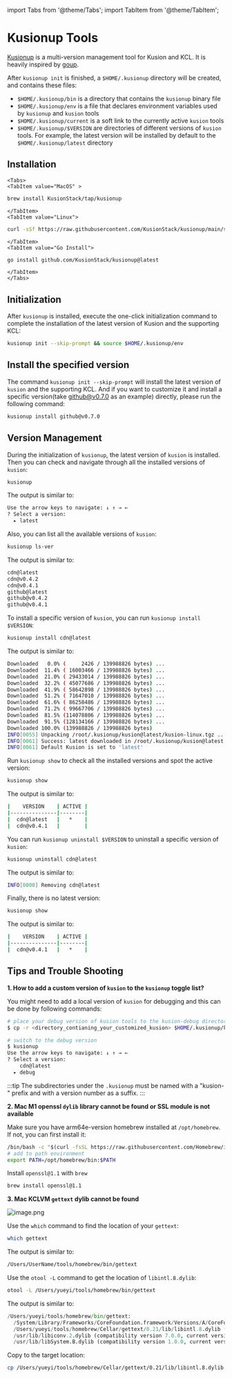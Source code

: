 import Tabs from '@theme/Tabs';
import TabItem from '@theme/TabItem';

# Kusionup Tools

[Kusionup](https://github.com/KusionStack/kusionup) is a multi-version management tool for Kusion and KCL. It is heavily inspired by [goup](https://github.com/owenthereal/goup).

After `kusionup init` is finished, a `$HOME/.kusionup` directory will be created, and contains these files:

- `$HOME/.kusionup/bin` is a directory that contains the `kusionup` binary file
- `$HOME/.kusionup/env` is a file that declares environment variables used by `kusionup` and `kusion` tools
- `$HOME/.kusionup/current` is a soft link to the currently active `kusion` tools
- `$HOME/.kusionup/$VERSION` are directories of different versions of `kusion` tools. For example, the latest version will be installed by default to the `$HOME/.kusionup/latest` directory

## Installation

```mdx-code-block
<Tabs>
<TabItem value="MacOS" >
```

```bash
brew install KusionStack/tap/kusionup
```

```mdx-code-block
</TabItem>
<TabItem value="Linux">
```

```bash
curl -sSf https://raw.githubusercontent.com/KusionStack/kusionup/main/scripts/install.sh | bash
```

```mdx-code-block
</TabItem>
<TabItem value="Go Install">
```

```bash
go install github.com/KusionStack/kusionup@latest
```

```mdx-code-block
</TabItem>
</Tabs>
```

## Initialization

After `kusionup` is installed, execute the one-click initialization command to complete the installation of the latest version of Kusion and the supporting KCL:

```bash
kusionup init --skip-prompt && source $HOME/.kusionup/env
```

## Install the specified version

The command `kusionup init --skip-prompt` will install the latest version of `kusion` and the supporting KCL. 
And if you want to customize it and install a specific version(take github@v0.7.0 as an example) directly, please run the following command:

```bash
kusionup install github@v0.7.0
```

## Version Management

During the initialization of `kusionup`, the latest version of `kusion` is installed. Then you can check and navigate through all the installed versions of `kusion`:

```bash
kusionup
```

The output is similar to:

```bash
Use the arrow keys to navigate: ↓ ↑ → ←
? Select a version:
  ▸ latest
```

Also, you can list all the available versions of `kusion`:

```bash
kusionup ls-ver
```

The output is similar to:

```bash
cdn@latest
cdn@v0.4.2
cdn@v0.4.1
github@latest
github@v0.4.2
github@v0.4.1
```

To install a specific version of `kusion`, you can run `kusionup install $VERSION`:

```bash
kusionup install cdn@latest
```

The output is similar to:

```bash
Downloaded   0.0% (     2426 / 139988826 bytes) ...
Downloaded  11.4% ( 16003466 / 139988826 bytes) ...
Downloaded  21.0% ( 29433014 / 139988826 bytes) ...
Downloaded  32.2% ( 45077686 / 139988826 bytes) ...
Downloaded  41.9% ( 58642898 / 139988826 bytes) ...
Downloaded  51.2% ( 71647010 / 139988826 bytes) ...
Downloaded  61.6% ( 86258486 / 139988826 bytes) ...
Downloaded  71.2% ( 99667706 / 139988826 bytes) ...
Downloaded  81.5% (114078806 / 139988826 bytes) ...
Downloaded  91.5% (128134166 / 139988826 bytes) ...
Downloaded 100.0% (139988826 / 139988826 bytes)
INFO[0055] Unpacking /root/.kusionup/kusion@latest/kusion-linux.tgz ...
INFO[0061] Success: latest downloaded in /root/.kusionup/kusion@latest
INFO[0061] Default Kusion is set to 'latest'
```

Run `kusionup show` to check all the installed versions and spot the active version:

```bash
kusionup show
```

The output is similar to:

```bash
|    VERSION    | ACTIVE |
|---------------|--------|
|  cdn@latest   |   *    |
|  cdn@v0.4.1   |        |
```

You can run `kusionup uninstall $VERSION` to uninstall a specific version of `kusion`:

```bash
kusionup uninstall cdn@latest
```

The output is similar to:

```bash
INFO[0000] Removing cdn@latest
```

Finally, there is no latest version:

```bash
kusionup show
```

The output is similar to:

```bash
|    VERSION    | ACTIVE |
|---------------|--------|
|  cdn@v0.4.1   |   *    |
```

## Tips and Trouble Shooting

**1. How to add a custom version of `kusion` to the `kusionup` toggle list?**

You might need to add a local version of `kusion` for debugging and this can be done by following commands:

```bash
# place your debug version of kusion tools to the kusion-debug directory
$ cp -r <directory_contianing_your_customized_kusion> $HOME/.kusionup/kusion-debug

# switch to the debug version
$ kusionup
Use the arrow keys to navigate: ↓ ↑ → ←
? Select a version:
    cdn@latest
  ▸ debug
```

:::tip
The subdirectories under the `.kusionup` must be named with a "kusion-" prefix and with a version number as a suffix.
:::

**2. Mac M1 openssl `dylib` library cannot be found or SSL module is not available**

Make sure you have arm64e-version homebrew installed at `/opt/homebrew`. If not, you can first install it:

```bash
/bin/bash -c "$(curl -fsSL https://raw.githubusercontent.com/Homebrew/install/HEAD/install.sh)"
# add to path environment
export PATH=/opt/homebrew/bin:$PATH
```

Install `openssl@1.1` with `brew`

```bash
brew install openssl@1.1
```

**3. Mac KCLVM `gettext` dylib cannot be found**

![image.png](https://intranetproxy.alipay.com/skylark/lark/0/2022/png/317257/1646538731635-b1e290a5-465d-4838-b8d1-7f22cb48e267.png#clientId=uc50abf48-5ee8-4&crop=0&crop=0&crop=1&crop=1&from=paste&height=200&id=ub5ce78d1&margin=%5Bobject%20Object%5D&name=image.png&originHeight=400&originWidth=1158&originalType=binary&ratio=1&rotation=0&showTitle=false&size=238920&status=done&style=none&taskId=ue75303e6-140d-450f-84de-464da45a473&title=&width=579)

Use the `which` command to find the location of your `gettext`:

```bash
which gettext
```

The output is similar to:

```bash
/Users/UserName/tools/homebrew/bin/gettext
```

Use the `otool -L` command to get the location of `libintl.8.dylib`:

```bash
otool -L /Users/yueyi/tools/homebrew/bin/gettext
```

The output is similar to:

```python
/Users/yueyi/tools/homebrew/bin/gettext:
  /System/Library/Frameworks/CoreFoundation.framework/Versions/A/CoreFoundation (compatibility version 150.0.0, current version 1675.129.0)
  /Users/yueyi/tools/homebrew/Cellar/gettext/0.21/lib/libintl.8.dylib (compatibility version 11.0.0, current version 11.0.0)
  /usr/lib/libiconv.2.dylib (compatibility version 7.0.0, current version 7.0.0)
  /usr/lib/libSystem.B.dylib (compatibility version 1.0.0, current version 1281.100.1)
```

Copy to the target location:

```bash
cp /Users/yueyi/tools/homebrew/Cellar/gettext/0.21/lib/libintl.8.dylib /usr/local/opt/gettext/lib/libintl.8.dylib
```